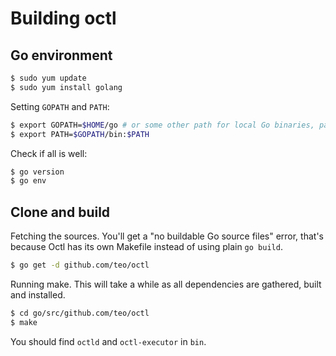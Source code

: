 # Building octl

## Go environment

```bash
$ sudo yum update
$ sudo yum install golang
```

Setting `GOPATH` and `PATH`:
```bash
$ export GOPATH=$HOME/go # or some other path for local Go binaries, packages and sources
$ export PATH=$GOPATH/bin:$PATH
```

Check if all is well:
```bash
$ go version
$ go env
```

## Clone and build

Fetching the sources. You'll get a "no buildable Go source files" error, that's because Octl has its own Makefile instead of using plain `go build`.
```bash
$ go get -d github.com/teo/octl
```

Running make. This will take a while as all dependencies are gathered, built and installed.
```bash
$ cd go/src/github.com/teo/octl
$ make
```

You should find `octld` and `octl-executor` in `bin`.

